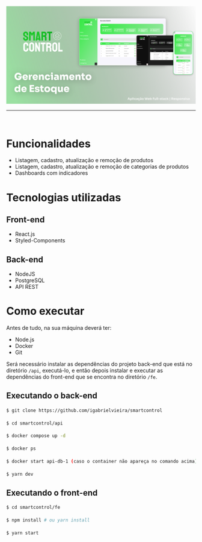 <div align="center">
  <img src="fe/src/assets/banner.svg">
</div>

<hr>
<br>

# Funcionalidades
- Listagem, cadastro, atualização e remoção de produtos
- Listagem, cadastro, atualização e remoção de categorias de produtos
- Dashboards com indicadores

# Tecnologias utilizadas

## Front-end
- React.js
- Styled-Components

## Back-end
- NodeJS
- PostgreSQL
- API REST

# Como executar
Antes de tudo, na sua máquina deverá ter:
- Node.js
- Docker
- Git

Será necessário instalar as dependências do projeto back-end que está no diretório `/api`, executá-lo, e então depois instalar e executar as dependências do front-end que se encontra no diretório `/fe`.

## Executando o back-end
```bash
$ git clone https://github.com/igabrielvieira/smartcontrol

$ cd smartcontrol/api

$ docker compose up -d

$ docker ps

$ docker start api-db-1 (caso o container não apareça no comando acima)

$ yarn dev

```

## Executando o front-end
```bash
$ cd smartcontrol/fe

$ npm install # ou yarn install

$ yarn start

```
